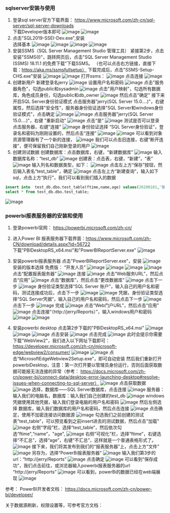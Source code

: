 ### sqlserver安装与使用
1. 登录sql server官方下载界面：
https://www.microsoft.com/zh-cn/sql-server/sql-server-downloads  
下载Developer版本即可
![image](./picture/sqlserver_0_download.PNG)
![image](https://raw.githubusercontent.com/yuan1j/csdn_pictures/main/sqlserver_and_powerbi/picture/powerbi_desktop_install_0.PNG)
2. 点击"SQL2019-SSEI-Dev.exe",安装  
选择基本
![image](./picture/sqlserver_1_install.PNG)
![image](./picture/sqlserver_2_install.PNG)
![image](./picture/sqlserver_3_install.PNG) 
![image](./picture/sqlserver_4_install.PNG) 
3. 安装SSMS（SQL Server Management Studio 管理工具）
紧接第2步，点击安装"SSMS(I)"，跳转网页后，点击"SQL Server Management Studio (SSMS) 18.11.1 的免费下载"下载SSMS。
（也可以点击右方链接，直接下载：https://aka.ms/ssmsfullsetup）
下载完成后，点击"SSMS-Setup-CHS.exe"安装
![image](./picture/ssms_0_install.PNG) 
![image](./picture/ssms_1_install.PNG) 
打开ssms：
![image](./picture/ssms_2_setup.PNG) 
点击连接
![image](./picture/ssms_3_setup.PNG) 
4. 创建新用户
新建登录名jerry
![image](./picture/ssms_4_createuser.PNG) 
设置用户名和密码
![image](./picture/ssms_5_createuser.PNG) 
点击"服务器角色"，勾选public和sysadmin
![image](./picture/ssms_6_createuser.PNG) 
点击"用户映射"，勾选所有数据库，角色成员身份，勾选public和db_owner
![image](./picture/ssms_7_createuser.PNG) 
然后点击"确定"
接下来开启SQL Server身份验证模式
点击服务器"jerry(SQL Server 15.0....)"，右键 属性，然后选择"安全性"，服务器身份验证选择"SQL Server和windows身份验证模式"，点击确定
![image](./picture/ssms_8_createuser.PNG) 
![image](./picture/ssms_9_createuser.PNG) 
点击服务器"jerry(SQL Server 15.0....)"，右键 "重新启动"
![image](./picture/ssms_10_createuser.PNG) 
点击“是”
![image](./picture/ssms_11_createuser.PNG)
测试是否可以登录
点击服务器，右键"连接"
![image](./picture/ssms_12_createuser.PNG)
身份验证选择 “SQL Server身份验证”，登录名和密码为刚刚设置的，然后点击“连接”
![image](./picture/ssms_13_createuser.PNG)
![image](./picture/ssms_14_createuser.PNG)
可以看到对象资源管理器有了一个新的连接，
![image](./picture/ssms_15_createuser.PNG)
我们可以点击旧连接，右键“断开连接”，便可保留我们自己刚新登录的用户
![image](./picture/ssms_16_createuser.PNG)
5. 创建测试数据
创建数据库：点击数据库，右键，“新建数据库”
![image](./picture/ssms_generate_data_0.PNG)
输入数据库名称：“test_db”
![image](./picture/ssms_generate_data_1.PNG)
创建表：点击表，右键，“新建”，“表”
![image](./picture/ssms_generate_data_2.PNG)
输入列名和数据类型，如下：
![image](./picture/ssms_generate_data_3.PNG)
点击左上方“保存”按钮，然后输入表名“test_table"，确定
![image](./picture/ssms_generate_data_4.PNG)
点击左上方“新建查询”，输入如下sql，点击上方“执行”，我们可以看到我们插入的数据
```sql
insert into  test_db.dbo.test_table(ftime,name,age) values(20200101,'张三',20),(20200101,'李四',25),(20200101,'王五',28);
select * from test_db.dbo.test_table;
```
![image](./picture/ssms_generate_data_5.PNG)

### powerbi报表服务器的安装和使用  
1. 登录powerbi官网： https://powerbi.microsoft.com/zh-cn/  
2. 进入Power BI 报表服务器下载界面：https://www.microsoft.com/zh-CN/download/details.aspx?id=56722  
下载"PBIDesktopRS_x64.msi"和"PowerBIReportServer.exe"
![image](./picture/powerbi_report_0_download.PNG)
3. 安装powerbi报表服务器
点击"PowerBIReportServer.exe"，安装
![image](./picture/powerbi_report_install_0.PNG)
安装的版本选择 免费版： “开发人员”
![image](./picture/powerbi_report_install_1.PNG)
![image](./picture/powerbi_report_install_2.PNG)
![image](./picture/powerbi_report_install_3.PNG)
![image](./picture/powerbi_report_install_4.PNG)
点击“配置报表服务器”
![image](./picture/powerbi_report_install_5.PNG)
连接
![image](./picture/powerbi_report_install_6.PNG)
点击“Web服务URL”，然后点击“应用”
![image](./picture/powerbi_report_install_7.PNG)
点击“数据库”，然后点击“更改数据库”
![image](./picture/powerbi_report_install_8.PNG)
点击下一步
![image](./picture/powerbi_report_install_9.PNG)
身份验证类型选择“SQL Server 账户”，输入自己的用户名和密码，测试连接成功后，点击下一步
![image](./picture/powerbi_report_install_10.PNG)
![image](./picture/powerbi_report_install_11.PNG)
凭据，身份验证类型选择“SQL Server凭据”，输入自己的用户名和密码，然后点击下一步
![image](./picture/powerbi_report_install_12.PNG)
点击下一步
![image](./picture/powerbi_report_install_13.PNG)
完成
![image](./picture/powerbi_report_install_14.PNG)
点击“Web门户URL”，然后点击“应用”
![image](./picture/powerbi_report_install_15.PNG)
点击连接“（http://jerry/Reports）”，输入windows用户和密码
![image](./picture/powerbi_report_install_16.PNG)
![image](./picture/powerbi_report_install_17.PNG)


4. 安装powerbi desktop
点击第2步下载的"PBIDesktopRS_x64.msi"
![image](./picture/powerbi_desktop_install_0.PNG)
![image](./picture/powerbi_desktop_install_1.PNG)
![image](./picture/powerbi_desktop_install_2.PNG)
点击安装
![image](./picture/powerbi_desktop_install_3.PNG)
点击完成
![image](./picture/powerbi_desktop_install_4.PNG)
此时会提示你需要下载”WebView2"，我们进入以下网址下载即可：
https://developer.microsoft.com/zh-cn/microsoft-edge/webview2/consumer/
![image](./picture/powerbi_desktop_install_5.PNG)
![image](./picture/powerbi_desktop_install_6.PNG)
点击“MicrosoftEdgeWebview2Setup.exe"，即可自动安装
然后我们重新打开powerbiDesktop，注意：第一次打开要以管理员身份运行，否则后面获取数据可能报无法连接的异常（参考： https://docs.microsoft.com/zh-cn/power-bi/connect-data/desktop-error-launching-desktop#resolve-issues-when-connecting-to-sql-server）
![image](./picture/powerbi_desktop_install_7.PNG)
点击获取数据
![image](./picture/powerbi_desktop_install_8.PNG)
选择，数据库——SQL Server数据库，点击连接
![image](./picture/powerbi_desktop_install_9.PNG)
服务器：输入我们的电脑名，数据库：输入我们自己创建的test_db
![image](./picture/powerbi_desktop_install_10.PNG)
windows凭据使用其他凭据，输入我们登录电脑的用户名和密码
![image](./picture/powerbi_desktop_install_11.PNG)
然后左侧选择 数据库，输入我们数据库的用户名和密码，然后点击连接
![image](./picture/powerbi_desktop_install_12.PNG)
点击确定，使用不加密连接访问数据源
![image](./picture/powerbi_desktop_install_13.PNG)
勾选我们之前创建的测试表"test_table"，可以预览看到之前insert进去的测试数据，然后点击"加载"
![image](./picture/powerbi_desktop_install_14.PNG)
右侧“字段”栏，选择“test_table”，然后依次勾选“ftime",“name”，"age",
![image](./picture/powerbi_desktop_install_15.PNG)
右侧“可视化”栏，选择“ftime”，右键选择“不汇总”，选择“age”，右键“不汇总”，这样就是一个普通表格形式了。
![image](./picture/powerbi_desktop_install_16.PNG)
接下来，我们将其发布到我们的“报表服务器”上，点击上方“文件”
![image](./picture/powerbi_desktop_install_17.PNG)
另存为，选择“PowerBi报表服务器”
![image](./picture/powerbi_desktop_install_18.PNG)
输入我们第3步的url：“http://jerry/Reports”
![image](./picture/powerbi_desktop_install_19.PNG)
点击确定
![image](./picture/powerbi_desktop_install_20.PNG)
可以看到“保存成功”，我们点击前往，或浏览器输入powerbi报表服务器的url “http://jerry/Reports”
![image](./picture/powerbi_desktop_install_21.PNG)
可以看到，powerBi的数据已经在web端展现
![image](./picture/powerbi_desktop_install_22.PNG)

参考：
PowerBI开发者文档： https://docs.microsoft.com/zh-cn/power-bi/developer/

关于数据源刷新，权限设置等，可参考官方文档：

